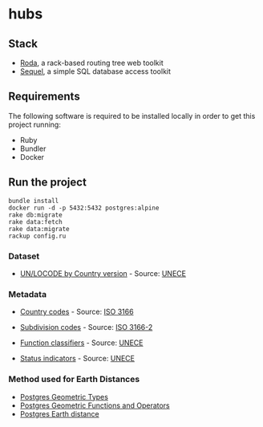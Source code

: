 # hubs

## Stack

* [Roda](http://roda.jeremyevans.net/), a rack-based routing tree web toolkit
* [Sequel](http://sequel.jeremyevans.net/), a simple SQL database access toolkit

## Requirements

The following software is required to be installed locally in order to get this project running:

* Ruby
* Bundler
* Docker

## Run the project

```
bundle install
docker run -d -p 5432:5432 postgres:alpine
rake db:migrate
rake data:fetch
rake data:migrate
rackup config.ru
```

### Dataset

- [UN/LOCODE by Country version](https://www.unece.org/fileadmin/DAM/cefact/locode/loc182csv.zip) - Source: [UNECE](http://www.unece.org/cefact/locode/welcome.html)

### Metadata

- [Country codes](http://www.unece.org/cefact/locode/service/location.html) - Source: [ISO 3166](https://www.iso.org/iso-3166-country-codes.html)
- [Subdivision codes](http://www.unece.org/cefact/locode/service/location.html) - Source: [ISO 3166-2](https://www.iso.org/iso-3166-country-codes.html)

- [Function classifiers](http://www.unece.org/fileadmin/DAM/cefact/locode/UNLOCODE_Manual.pdf) - Source: [UNECE](http://www.unece.org/cefact/locode/welcome.html)
- [Status indicators](http://www.unece.org/fileadmin/DAM/cefact/locode/UNLOCODE_Manual.pdf) - Source: [UNECE](http://www.unece.org/cefact/locode/welcome.html)

###  Method used for Earth Distances
- [Postgres Geometric Types](https://www.postgresql.org/docs/current/datatype-geometric.html)
- [Postgres Geometric Functions and Operators](https://www.postgresql.org/docs/current/functions-geometry.html)
- [Postgres Earth distance](https://www.postgresql.org/docs/current/earthdistance.html)
